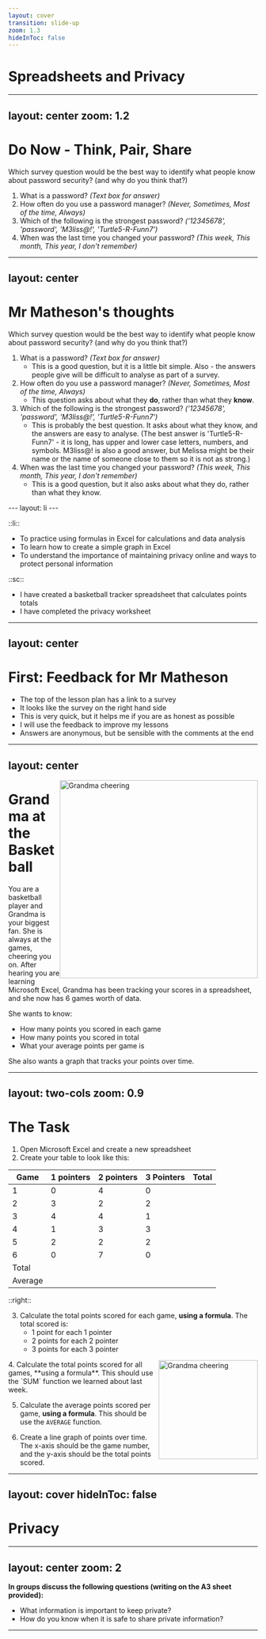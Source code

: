```yaml
---
layout: cover
transition: slide-up
zoom: 1.3
hideInToc: false
---
```


# Spreadsheets and Privacy

---
layout: center
zoom: 1.2
---
# Do Now - Think, Pair, Share

Which survey question would be the best way to identify what people know about password security? (and why do you think that?)

1. What is a password? *(Text box for answer)*
2. How often do you use a password manager? *(Never, Sometimes, Most of the time, Always)*
3. Which of the following is the strongest password? *('12345678', 'password', 'M3liss@!', 'Turtle5-R-Funn7')*
4. When was the last time you changed your password? *(This week, This month, This year, I don't remember)*

---
layout: center
---

# Mr Matheson's thoughts

Which survey question would be the best way to identify what people know about password security? (and why do you think that?)

<v-clicks depth="2" >

1. What is a password? *(Text box for answer)*
    - This is a good question, but it is a little bit simple. Also - the answers people give will be difficult to analyse as part of a survey.
2. How often do you use a password manager? *(Never, Sometimes, Most of the time, Always)*
    - This question asks about what they **do**, rather than what they **know**. 
3. Which of the following is the strongest password? *('12345678', 'password', 'M3liss@!', 'Turtle5-R-Funn7')*
    - This is probably the best question. It asks about what they know, and the answers are easy to analyse. (The best answer is 'Turtle5-R-Funn7' - it is long, has upper and lower case letters, numbers, and symbols. M3liss@! is also a good answer, but Melissa might be their name or the name of someone close to them so it is not as strong.)
4. When was the last time you changed your password? *(This week, This month, This year, I don't remember)*
    - This is a good question, but it also asks about what they do, rather than what they know. 

</v-clicks>
---
layout: li
---

::li::
- To practice using formulas in Excel for calculations and data analysis
- To learn how to create a simple graph in Excel
- To understand the importance of maintaining privacy online and ways to protect personal information

::sc::
- I have created a basketball tracker spreadsheet that calculates points totals
- I have completed the privacy worksheet

---
layout: center
---

# First: Feedback for Mr Matheson

- The top of the lesson plan has a link to a survey
- It looks like the survey on the right hand side
- This is very quick, but it helps me if you are as honest as possible
- I will use the feedback to improve my lessons
- Answers are anonymous, but be sensible with the comments at the end

---
layout: center
---
<img src="/img/grandma-cheer.webp" alt="Grandma cheering" style="width:400px; float:right" />

# Grandma at the Basketball

You are a basketball player and Grandma is your biggest fan. She is always at the games, cheering you on. After hearing you are learning Microsoft Excel, Grandma has been tracking your scores in a spreadsheet, and she now has 6 games worth of data. 

She wants to know:

- How many points you scored in each game
- How many points you scored in total
- What your average points per game is

She also wants a graph that tracks your points over time.

---
layout: two-cols
zoom: 0.9
---

# The Task

1. Open Microsoft Excel and create a new spreadsheet
2. Create your table to look like this:

| Game	| 1 pointers	| 2 pointers	| 3 Pointers | Total |
|-----|-----|-----|-----|-----|
| 1	| 0	| 4	| 0 |   |
| 2	| 3	| 2	| 2 |   |
| 3	| 4	| 4	| 1 |   |
| 4	| 1	| 3	| 3 |   |
| 5	| 2	| 2	| 2 |   |
| 6	| 0	| 7	| 0 |   |
| Total	|   |   |   |   |
| Average	|   |   |   |   |

::right::

3. Calculate the total points scored for each game, **using a formula**. The total scored is:
    - 1 point for each 1 pointer
    - 2 points for each 2 pointer
    - 3 points for each 3 pointer
<img src="/img/grandma-cheer2.webp" alt="Grandma cheering" style="width:200px; float:right" />
4. Calculate the total points scored for all games, **using a formula**. This should use the `SUM` function we learned about last week.

5. Calculate the average points scored per game, **using a formula**. This should be use the `AVERAGE` function.

6. Create a line graph of points over time. The x-axis should be the game number, and the y-axis should be the total points scored.

---
layout: cover
hideInToc: false
---

# Privacy

---
layout: center
zoom: 2
---

**In groups discuss the following questions (writing on the A3 sheet provided):**

- What information is important to keep private?
- How do you know when it is safe to share private information?

---
